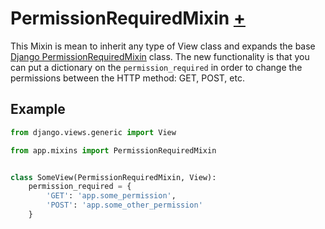 # PermissionRequiredMixin [+](/app/mixins.py)

This Mixin is mean to inherit any type of View class and expands the base [Django PermissionRequiredMixin](https://docs.djangoproject.com/en/4.1/topics/auth/default/#the-permissionrequiredmixin-mixin) class.
The new functionality is that you can put a dictionary on the `permission_required` in order to change the permissions between the HTTP method: GET, POST, etc.

## Example

```python
from django.views.generic import View

from app.mixins import PermissionRequiredMixin


class SomeView(PermissionRequiredMixin, View):
    permission_required = {
        'GET': 'app.some_permission',
        'POST': 'app.some_other_permission'
    }
```
